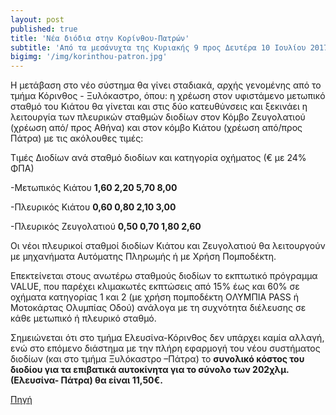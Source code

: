 ```yaml
---
layout: post
published: true
title: 'Νέα διόδια στην Κορίνθου-Πατρών'
subtitle: 'Από τα μεσάνυχτα της Κυριακής 9 προς Δευτέρα 10 Ιουλίου 2017 ανοίγει ο νέος κόμβος Ζευγολατιού και παράλληλα τίθεται σε ισχύ το σύστημα διοδίων στο νέο αυτοκινητόδρομο Κορίνθου–Πατρών.'
bigimg: '/img/korinthou-patron.jpg'	
---
```


Η μετάβαση στο νέο σύστημα θα γίνει σταδιακά, αρχής γενομένης από το τμήμα Κόρινθος - Ξυλόκαστρο, όπου:
η χρέωση στον υφιστάμενο μετωπικό σταθμό του Κιάτου θα γίνεται και στις δύο κατευθύνσεις και
ξεκινάει η λειτουργία των πλευρικών σταθμών διοδίων στον Κόμβο Ζευγολατιού (χρέωση από/ προς Αθήνα) και στον κόμβο Κιάτου (χρέωση από/προς Πάτρα)
με τις ακόλουθες τιμές:

 
Τιμές Διοδίων ανά σταθμό διοδίων και κατηγορία οχήματος (€ με 24% ΦΠΑ)

-Μετωπικός Κιάτου **1,60 2,20 5,70 8,00**

-Πλευρικός Κιάτου **0,60 0,80 2,10 3,00**

-Πλευρικός Ζευγολατιού **0,50 0,70 1,80 2,60**

Οι νέοι πλευρικοί σταθμοί διοδίων Κιάτου και Ζευγολατιού θα λειτουργούν με μηχανήματα Αυτόματης Πληρωμής ή με Χρήση Πομποδέκτη.

Επεκτείνεται στους ανωτέρω σταθμούς διοδίων το εκπτωτικό πρόγραμμα VALUE, που παρέχει κλιμακωτές εκπτώσεις από 15% έως και 60% σε οχήματα κατηγορίας 1 και 2 (με χρήση πομποδέκτη OΛΥΜΠΙΑ PASS ή Μοτοκάρτας Ολυμπίας Οδού) ανάλογα με τη συχνότητα διέλευσης σε κάθε μετωπικό ή πλευρικό σταθμό.

Σημειώνεται ότι στο τμήμα Ελευσίνα-Κόρινθος δεν υπάρχει καμία αλλαγή, ενώ στο επόμενο διάστημα με την πλήρη εφαρμογή του νέου συστήματος διοδίων (και στο τμήμα Ξυλόκαστρο –Πάτρα) το **συνολικό κόστος του διοδίου για τα επιβατικά αυτοκίνητα για το σύνολο των 202χλμ. (Ελευσίνα- Πάτρα) θα είναι 11,50€.**

[Πηγή](http://www.dikaiologitika.gr/eidhseis/business-news/164717/neo-systima-diodion-sto-neo-aftokinitodromo-korinthou-patron)
